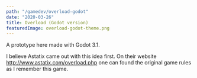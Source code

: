 ```yaml
---
path: "/gamedev/overload-godot"
date: "2020-03-26"
title: Overload (Godot version)
featuredImage: overload-godot-theme.png
---
```


A prototype here made with Godot 3.1.

I believe Astatix came out with this idea first. On their website http://www.astatix.com/overload.php one can found the original game rules as I remember this game.